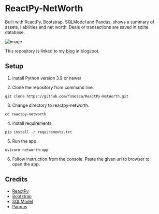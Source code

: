 # ReactPy-NetWorth

Built with ReactPy, Bootstrap, SQLModel and Pandas, shows a summary of assets, liabilities and net worth. Deals or transactions are saved in sqlite database.

![image](https://github.com/fsmosca/ReactPy-NetWorth/assets/22366935/6f983de0-172f-4c6d-a0c5-beb15753990e)

This repository is linked to my [blog](https://energybeam.blogspot.com/2023/08/how-to-create-income-and-expense-app-in.html) in blogspot.

## Setup

1. Install Python version 3.9 or newer

2. Clone the repository from command line.

```
git clone https://github.com/fsmosca/ReactPy-NetWorth.git
```

3. Change directory to reactpy-networth.

```
cd reactpy-networth
```

4. Install requirements.

```
pip install -r requirements.txt
```

5. Run the app.

```
uvicorn networth:app
```

6. Follow instruction from the console. Paste the given url to browser to open the app.

## Credits

* [ReactPy](https://github.com/reactive-python/reactpy)
* [Bootstrap](https://getbootstrap.com/docs/5.2/getting-started/introduction/)
* [SQLModel](https://sqlmodel.tiangolo.com/)
* [Pandas](https://pandas.pydata.org/getting_started.html)
